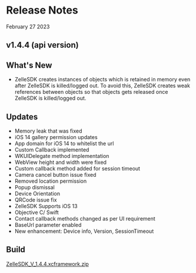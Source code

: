 # Release Notes

February 27 2023

## v1.4.4 (api version)

## What's New

- ZelleSDK creates instances of objects which is retained in memory even after ZelleSDK is killed/logged out. To avoid this, ZelleSDK creates weak references between objects so that objects gets released once ZelleSDK is killed/logged out.

## Updates

- Memory leak that was fixed
- iOS 14 gallery permission updates
- App domain for iOS 14 to whitelist the url
- Custom Callback implemented
- WKUIDelegate method implementation
- WebView height and width were fixed
- Custom callback method added for session timeout
- Camera cancel button issue fixed
- Removed location permission
- Popup dismissal
- Device Orientation
- QRCode issue fix
- ZelleSDK Supports iOS 13
- Objective C/ Swift
- Contact callback methods changed as per UI requirement
- BaseUrl parameter enabled
- New enhancement: Device info, Version, SessionTimeout

## Build

[ZelleSDK_V_1.4.4.xcframework.zip](https://github.com/Fiserv/zelle-turnkey-solutions/files/11609694/ZelleSDK_V_1.4.4.xcframework.zip)



